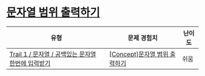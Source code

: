 # [문자열 범위 출력하기](https://www.codetree.ai/trails/complete/curated-cards/intro-print-string-in-range)

|유형|문제 경험치|난이도|
|---|---|---|
|[Trail 1 / 문자열 / 공백있는 문자열 한번에 입력받기](https://www.codetree.ai/trail-info/novice-low/)|[[Concept]문자열 범위 출력하기](https://www.codetree.ai/trails/complete/curated-cards/intro-print-string-in-range/)|쉬움|

